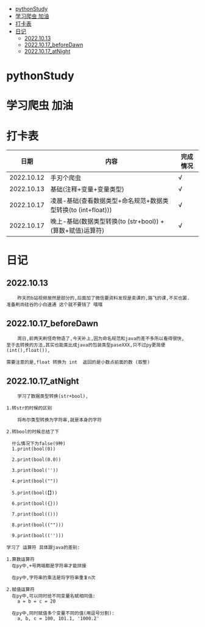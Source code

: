 <!-- TOC -->
* [pythonStudy](#pythonstudy)
* [学习爬虫 加油](#-)
* [打卡表](#)
* [日记](#)
  * [2022.10.13](#20221013)
  * [2022.10.17_beforeDawn](#20221017_beforedawn)
  * [2022.10.17_atNight](#20221017_atnight)
<!-- TOC -->

# pythonStudy

# 学习爬虫 加油

# 打卡表

| 日期         | 内容                                        | 完成情况 |
|------------|-------------------------------------------|------|
| 2022.10.12 | 手刃个爬虫                                     | √    |
| 2022.10.13 | 基础(注释+变量+变量类型)                            | √    |
| 2022.10.17 | 凌晨-基础(查看数据类型+命名规范+数据类型转换(to (int+float))) | √    |
| 2022.10.17 | 晚上-基础(数据类型转换(to (str+bool)) + (算数+赋值)运算符) | √    |

# 日记

## 2022.10.13

        昨天的b站视频居然是部分的,后面加了微信要资料发现是卖课的,路飞的课,不买也罢.
    准备刷尚硅谷的小白速通 这个就不要钱了 嘻嘻

## 2022.10.17_beforeDawn
        周日,前两天刷怪奇物语了,今天补上,因为命名规范和java的差不多所以看得很快,
    至于去转换的方法,其实也能类比成java的包装类型paseXXX,只不过py更简便(int(),float()),
    
    需要注意的是,float 转换为 int  返回的是小数点前面的数 (取整)
## 2022.10.17_atNight
        学习了数据类型转换(str+bool),
    
    1.转str的时候的区别
    
        将布尔类型转换为字符串,就是本身的字符
    
    2.转bool的时候总结了下
    
      什么情况下为false(9种)
      1.print(bool(0))
    
      2.print(bool(0.0))
    
      3.print(bool(''))
    
      4.print(bool(""))
    
      5.print(bool(【】))
    
      6.print(bool({}))
    
      7.print(bool(()))
    
      8.print(bool(("")))
    
      9.print(bool(('')))
    
    学习了 运算符 具体跟java的差别:

    1.算数运算符
      在py中,+号两端都是字符串才能拼接

      在py中,字符串的乘法是将字符串重复n次
  
    2.赋值运算符
      在py中,可以同时给不同变量名赋相同值:
        a = b = c = 20
  
      在py中,同时赋值多个变量不同的值(用逗号分割):
        a, b, c = 100, 101.1, '1000.2'